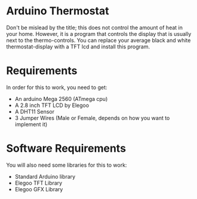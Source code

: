 # Arduino Thermostat
Don't be mislead by the title;  this does not control the amount of heat in your home. However, it is a program that controls the display that is usually next to the thermo-controls. You can replace your average black and white thermostat-display with a TFT lcd and install this program.
# Requirements
In order for this to work, you need to get:
* An arduino Mega 2560 (ATmega cpu)
* A 2.8 inch TFT LCD by Elegoo
* A DHT11 Sensor
* 3 Jumper Wires (Male or Female, depends on how you want to implement it)
# Software Requirements
You will also need some libraries for this to work:
* Standard Arduino library
* Elegoo TFT Library
* Elegoo GFX Library
